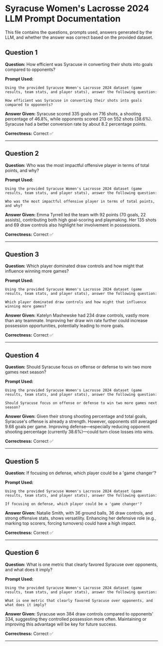 # Syracuse Women's Lacrosse 2024 LLM Prompt Documentation

This file contains the questions, prompts used, answers generated by the LLM, and whether the answer was correct based on the provided dataset.

## Question 1
**Question:** How efficient was Syracuse in converting their shots into goals compared to opponents?

**Prompt Used:**
```
Using the provided Syracuse Women's Lacrosse 2024 dataset (game results, team stats, and player stats), answer the following question:

How efficient was Syracuse in converting their shots into goals compared to opponents?
```

**Answer Given:**
Syracuse scored 335 goals on 716 shots, a shooting percentage of 46.8%, while opponents scored 213 on 552 shots (38.6%). Syracuse had a better conversion rate by about 8.2 percentage points.

**Correctness:** Correct ✅

---

## Question 2
**Question:** Who was the most impactful offensive player in terms of total points, and why?

**Prompt Used:**
```
Using the provided Syracuse Women's Lacrosse 2024 dataset (game results, team stats, and player stats), answer the following question:

Who was the most impactful offensive player in terms of total points, and why?
```

**Answer Given:**
Emma Tyrrell led the team with 92 points (70 goals, 22 assists), contributing both high goal-scoring and playmaking. Her 135 shots and 69 draw controls also highlight her involvement in possessions.

**Correctness:** Correct ✅

---

## Question 3
**Question:** Which player dominated draw controls and how might that influence winning more games?

**Prompt Used:**
```
Using the provided Syracuse Women's Lacrosse 2024 dataset (game results, team stats, and player stats), answer the following question:

Which player dominated draw controls and how might that influence winning more games?
```

**Answer Given:**
Katelyn Mashewske had 234 draw controls, vastly more than any teammate. Improving her draw win rate further could increase possession opportunities, potentially leading to more goals.

**Correctness:** Correct ✅

---

## Question 4
**Question:** Should Syracuse focus on offense or defense to win two more games next season?

**Prompt Used:**
```
Using the provided Syracuse Women's Lacrosse 2024 dataset (game results, team stats, and player stats), answer the following question:

Should Syracuse focus on offense or defense to win two more games next season?
```

**Answer Given:**
Given their strong shooting percentage and total goals, Syracuse's offense is already a strength. However, opponents still averaged 9.68 goals per game. Improving defense—especially reducing opponent shooting percentage (currently 38.6%)—could turn close losses into wins.

**Correctness:** Correct ✅

---

## Question 5
**Question:** If focusing on defense, which player could be a 'game changer'?

**Prompt Used:**
```
Using the provided Syracuse Women's Lacrosse 2024 dataset (game results, team stats, and player stats), answer the following question:

If focusing on defense, which player could be a 'game changer'?
```

**Answer Given:**
Natalie Smith, with 36 ground balls, 36 draw controls, and strong offensive stats, shows versatility. Enhancing her defensive role (e.g., marking top scorers, forcing turnovers) could have a high impact.

**Correctness:** Correct ✅

---

## Question 6
**Question:** What is one metric that clearly favored Syracuse over opponents, and what does it imply?

**Prompt Used:**
```
Using the provided Syracuse Women's Lacrosse 2024 dataset (game results, team stats, and player stats), answer the following question:

What is one metric that clearly favored Syracuse over opponents, and what does it imply?
```

**Answer Given:**
Syracuse won 384 draw controls compared to opponents' 334, suggesting they controlled possession more often. Maintaining or improving this advantage will be key for future success.

**Correctness:** Correct ✅

---

